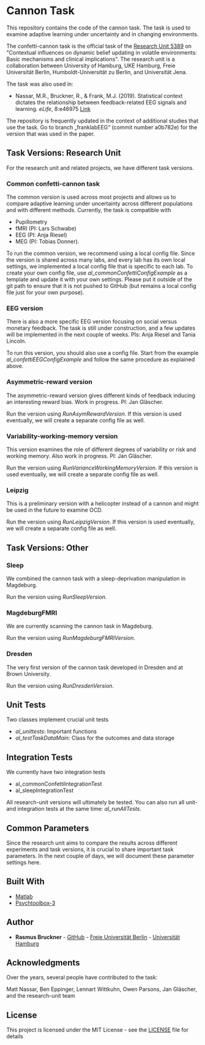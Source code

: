 # Cannon Task

This repository contains the code of the cannon task. The task is used to examine adaptive learning under uncertainty and in changing environments. 

The confetti-cannon task is the official task of the [Research Unit 5389](https://www.uni-hamburg.de/ru5389/research-unit.html) on "Contextual influences on dynamic belief updating in volatile environments: Basic mechanisms and clinical implications". The research unit is a collaboration between University of Hamburg, UKE Hamburg, Freie Universität Berlin, Humboldt-Universität zu Berlin, and Universität Jena.

The task was also used in:

* Nassar, M.R., Bruckner, R., & Frank, M.J. (2019). 
Statistical context dictates the relationship between feedback-related EEG signals and learning. <em>eLife</em>, 8:e46975 [Link](https://elifesciences.org/articles/46975)

The repository is frequently updated in the context of additional studies that use the task. Go to branch „franklabEEG“ (commit number a0b782e) for the version that was used in the paper. 

## Task Versions: Research Unit

For the research unit and related projects, we have different task versions.

### Common confetti-cannon task
	
The common version is used across most projects and allows us to compare adaptive learning under uncertainty across different populations and with different methods. Currently, the task is compatible with

* Pupillometry
* fMRI (PI: Lars Schwabe)
* EEG (PI: Anja Riesel)
* MEG (PI: Tobias Donner).

To run the common version, we recommend using a local config file. Since the version is shared across many labs, and every lab has its own local settings, we implemented a local config file that is specific to each lab. To create your own config file, use <em>al_commonConfettiConfigExample</em> as a template and update it with your own settings. Please put it outside of the git path to ensure that it is not pushed to GitHub (but remains a local config file just for your own purpose).
	
### EEG version

There is also a more specific EEG version focusing on social versus monetary feedback. The task is still under construction, and a few updates will be implemented in the next couple of weeks. PIs: Anja Riesel and Tania Lincoln.

To run this version, you should also use a config file. Start from the example <em>al_confettiEEGConfigExample</em> and follow the same procedure as explained above.

### Asymmetric-reward version

The asymmetric-reward version gives different kinds of feedback inducing an interesting reward bias. Work in progress. PI: Jan Gläscher.

Run the version using <em>RunAsymRewardVersion</em>. If this version is used eventually, we will create a separate config file as well.

### Variability-working-memory version

This version examines the role of different degrees of variability or risk and working memory. Also work in progress. PI: Jan Gläscher.

Run the version using <em>RunVarianceWorkingMemoryVersion</em>. If this version is used eventually, we will create a separate config file as well.

### Leipzig

This is a preliminary version with a helicopter instead of a cannon and might be used in the future to examine OCD.

Run the version using <em>RunLeipzigVersion</em>. If this version is used eventually, we will create a separate config file as well.

## Task Versions: Other

### Sleep

We combined the cannon task with a sleep-deprivation manipulation in Magdeburg.

Run the version using <em>RunSleepVersion</em>.

### MagdeburgFMRI

We are currently scanning the cannon task in Magdeburg.

Run the version using <em>RunMagdeburgFMRIVersion</em>.

### Dresden

The very first version of the cannon task developed in Dresden and at Brown University.

Run the version using <em>RunDresdenVersion</em>.

## Unit Tests

Two classes implement crucial unit tests

* <em>al_unittests</em>: Important functions
* <em>al_testTaskDataMain</em>: Class for the outcomes and data storage

## Integration Tests

We currently have two integration tests

* al_commonConfettiIntegrationTest  
* al_sleepIntegrationTest

All research-unit versions will ultimately be tested. You can also run all unit- and integration tests at the same time: <em>al_runAllTests</em>.

## Common Parameters

Since the research unit aims to compare the results across different experiments and task versions, it is crucial to share important task parameters. In the next couple of days, we will document these parameter settings here. 

## Built With

* [Matlab](https://www.mathworks.com/products/matlab.html)
* [Psychtoolbox-3](http://psychtoolbox.org)

## Author

* **Rasmus Bruckner** - [GitHub](https://github.com/rasmusbruckner) - [Freie Universität Berlin](https://www.ewi-psy.fu-berlin.de/en/einrichtungen/arbeitsbereiche/neural_dyn_of_vis_cog/learning-lab/team/bruckner/index.html) - [Universität Hamburg](https://www.psy.uni-hamburg.de/en/arbeitsbereiche/allgemeine-psychologie/personen/rasmus-bruckner.html)

## Acknowledgments

Over the years, several people have contributed to the task:

Matt Nassar, Ben Eppinger, Lennart Wittkuhn, Owen Parsons, Jan Gläscher, and the research-unit team

## License

This project is licensed under the MIT License - see the [LICENSE](LICENSE) file for details
